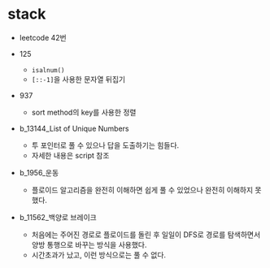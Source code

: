 # stack

- leetcode 42번



- 125
  - `isalnum()`
  - `[::-1]`을 사용한 문자열 뒤집기



- 937
  - sort method의 key를 사용한 정렬



- b_13144_List of Unique Numbers
  - 투 포인터로 풀 수 있으나 답을 도출하기는 힘들다.
  - 자세한 내용은 script 참조



- b_1956_운동
  - 플로이드 알고리즘을 완전히 이해하면 쉽게 풀 수 있었으나 완전히 이해하지 못했다.



- b_11562_백양로 브레이크
  - 처음에는 주어진 경로로 플로이드를 돌린 후 일일이 DFS로 경로를 탐색하면서 양방 통행으로 바꾸는 방식을 사용했다.
  - 시간초과가 났고, 이런 방식으로는 풀 수 없다.